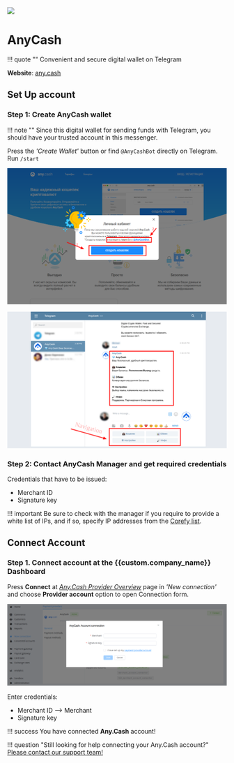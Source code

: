 <img src="https://static.openfintech.io/payment_providers/anycash/logo.svg?w=400" width="400px">

# AnyCash

!!! quote ""
    Convenient and secure digital wallet on Telegram

**Website**: [any.cash](https://any.cash/en)

## Set Up account

### Step 1: Create AnyCash wallet

!!! note ""
    Since this digital wallet for sending funds with Telegram, you should have your trusted account in this messenger.

Press the *'Create Wallet'* button or find `@AnyCashBot` directly on Telegram. Run `/start`

![Step 1](images/anycash-step1.png)
    
![Step 1](images/anycash-step1_1.png)

### Step 2: Contact AnyCash Manager and get required credentials

Credentials that have to be issued:

* Merchant ID
* Signature key

!!! important
    Be sure to check with the manager if you require to provide a white list of IPs, and if so, specify IP addresses from the [Corefy list](/integration/ips/).

## Connect Account

### Step 1. Connect account at the {{custom.company_name}} Dashboard

Press **Connect** at [*Any.Cash Provider Overview*]({{custom.dashboard_base_url}}connect-directory/payment-providers/anycash/general) page in *'New connection'* and choose **Provider account** option to open Connection form.

![Connect](images/provider-account.png)

Enter credentials:

* Merchant ID --> Merchant
* Signature key

!!! success
    You have connected **Any.Cash** account!

!!! question "Still looking for help connecting your Any.Cash account?"
    [Please contact our support team!](mailto:{{custom.support_email}})